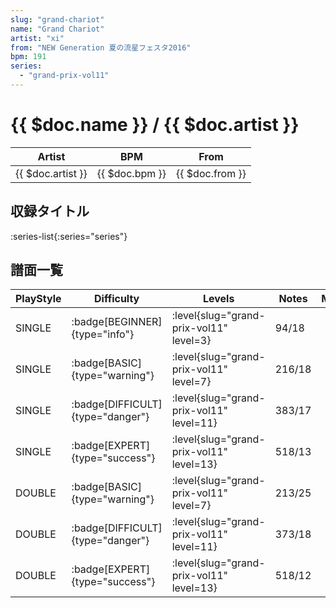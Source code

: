 ```yaml
---
slug: "grand-chariot"
name: "Grand Chariot"
artist: "xi"
from: "NEW Generation 夏の流星フェスタ2016"
bpm: 191
series:
  - "grand-prix-vol11"
---
```


# {{ $doc.name }} / {{ $doc.artist }}

|Artist|BPM|From|
|------|---|----|
|{{ $doc.artist }}|{{ $doc.bpm }}|{{ $doc.from }}|

## 収録タイトル

:series-list{:series="series"}

## 譜面一覧

|PlayStyle|Difficulty|Levels|Notes|Movie|
|---------|----------|------|-----|-----|
|SINGLE| :badge[BEGINNER]{type="info"}|<div class="field is-grouped is-grouped-multiline"> :level{slug="grand-prix-vol11" level=3}</div>|94/18||
|SINGLE| :badge[BASIC]{type="warning"}|<div class="field is-grouped is-grouped-multiline"> :level{slug="grand-prix-vol11" level=7}</div>|216/18||
|SINGLE| :badge[DIFFICULT]{type="danger"}|<div class="field is-grouped is-grouped-multiline"> :level{slug="grand-prix-vol11" level=11}</div>|383/17||
|SINGLE| :badge[EXPERT]{type="success"}|<div class="field is-grouped is-grouped-multiline"> :level{slug="grand-prix-vol11" level=13}</div>|518/13||
|DOUBLE| :badge[BASIC]{type="warning"}|<div class="field is-grouped is-grouped-multiline"> :level{slug="grand-prix-vol11" level=7}</div>|213/25||
|DOUBLE| :badge[DIFFICULT]{type="danger"}|<div class="field is-grouped is-grouped-multiline"> :level{slug="grand-prix-vol11" level=11}</div>|373/18||
|DOUBLE| :badge[EXPERT]{type="success"}|<div class="field is-grouped is-grouped-multiline"> :level{slug="grand-prix-vol11" level=13}</div>|518/12||

